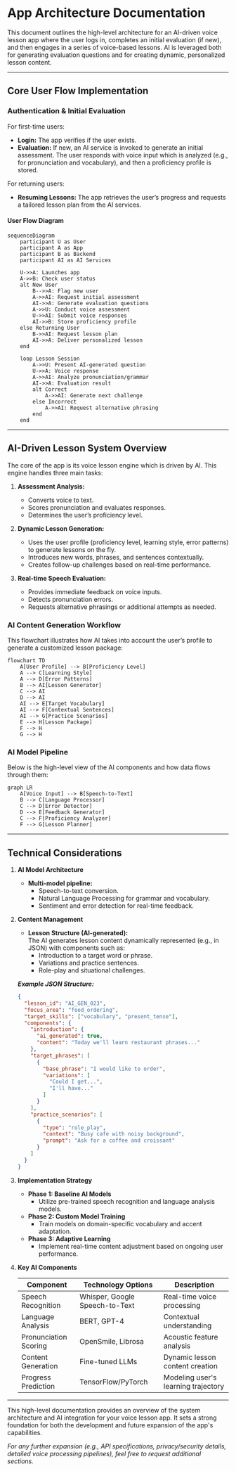 # App Architecture Documentation

This document outlines the high-level architecture for an AI-driven voice lesson app where the user logs in, completes an initial evaluation (if new), and then engages in a series of voice-based lessons. AI is leveraged both for generating evaluation questions and for creating dynamic, personalized lesson content.

---

## Core User Flow Implementation

### Authentication & Initial Evaluation

For first-time users:
- **Login:** The app verifies if the user exists.
- **Evaluation:** If new, an AI service is invoked to generate an initial assessment. The user responds with voice input which is analyzed (e.g., for pronunciation and vocabulary), and then a proficiency profile is stored.

For returning users:
- **Resuming Lessons:** The app retrieves the user’s progress and requests a tailored lesson plan from the AI services.

#### User Flow Diagram

```mermaid
sequenceDiagram
    participant U as User
    participant A as App
    participant B as Backend
    participant AI as AI Services
    
    U->>A: Launches app
    A->>B: Check user status
    alt New User
        B-->>A: Flag new user
        A->>AI: Request initial assessment
        AI->>A: Generate evaluation questions
        A->>U: Conduct voice assessment
        U->>AI: Submit voice responses
        AI->>B: Store proficiency profile
    else Returning User
        B->>AI: Request lesson plan
        AI->>A: Deliver personalized lesson
    end
    
    loop Lesson Session
        A->>U: Present AI-generated question
        U->>A: Voice response
        A->>AI: Analyze pronunciation/grammar
        AI->>A: Evaluation result
        alt Correct
            A->>AI: Generate next challenge
        else Incorrect
            A->>AI: Request alternative phrasing
        end
    end
```

---

## AI-Driven Lesson System Overview

The core of the app is its voice lesson engine which is driven by AI. This engine handles three main tasks:

1. **Assessment Analysis:**  
   - Converts voice to text.
   - Scores pronunciation and evaluates responses.
   - Determines the user’s proficiency level.

2. **Dynamic Lesson Generation:**  
   - Uses the user profile (proficiency level, learning style, error patterns) to generate lessons on the fly.
   - Introduces new words, phrases, and sentences contextually.
   - Creates follow-up challenges based on real-time performance.

3. **Real-time Speech Evaluation:**  
   - Provides immediate feedback on voice inputs.
   - Detects pronunciation errors.
   - Requests alternative phrasings or additional attempts as needed.

### AI Content Generation Workflow

This flowchart illustrates how AI takes into account the user’s profile to generate a customized lesson package:

```mermaid
flowchart TD
    A[User Profile] --> B[Proficiency Level]
    A --> C[Learning Style]
    A --> D[Error Patterns]
    B --> AI[Lesson Generator]
    C --> AI
    D --> AI
    AI --> E[Target Vocabulary]
    AI --> F[Contextual Sentences]
    AI --> G[Practice Scenarios]
    E --> H[Lesson Package]
    F --> H
    G --> H
```

### AI Model Pipeline

Below is the high-level view of the AI components and how data flows through them:

```mermaid
graph LR
    A[Voice Input] --> B[Speech-to-Text]
    B --> C[Language Processor]
    C --> D[Error Detector]
    D --> E[Feedback Generator]
    C --> F[Proficiency Analyzer]
    F --> G[Lesson Planner]
```

---

## Technical Considerations

1. **AI Model Architecture**
   - **Multi-model pipeline:**  
     - Speech-to-text conversion.
     - Natural Language Processing for grammar and vocabulary.
     - Sentiment and error detection for real-time feedback.
  
2. **Content Management**
   - **Lesson Structure (AI-generated):**  
     The AI generates lesson content dynamically represented (e.g., in JSON) with components such as:
     - Introduction to a target word or phrase.
     - Variations and practice sentences.
     - Role-play and situational challenges.
   
   ***Example JSON Structure:***
   ```json
   {
     "lesson_id": "AI_GEN_023",
     "focus_area": "food_ordering",
     "target_skills": ["vocabulary", "present_tense"],
     "components": {
       "introduction": {
         "ai_generated": true,
         "content": "Today we'll learn restaurant phrases..."
       },
       "target_phrases": [
         {
           "base_phrase": "I would like to order",
           "variations": [
             "Could I get...",
             "I'll have..."
           ]
         }
       ],
       "practice_scenarios": [
         {
           "type": "role_play",
           "context": "Busy cafe with noisy background",
           "prompt": "Ask for a coffee and croissant"
         }
       ]
     }
   }
   ```

3. **Implementation Strategy**
   - **Phase 1: Baseline AI Models**
     - Utilize pre-trained speech recognition and language analysis models.
   - **Phase 2: Custom Model Training**
     - Train models on domain-specific vocabulary and accent adaptation.
   - **Phase 3: Adaptive Learning**
     - Implement real-time content adjustment based on ongoing user performance.
  
4. **Key AI Components**

   | Component               | Technology Options              | Description                              |
   |-------------------------|----------------------------------|------------------------------------------|
   | Speech Recognition      | Whisper, Google Speech-to-Text   | Real-time voice processing               |
   | Language Analysis       | BERT, GPT-4                     | Contextual understanding                 |
   | Pronunciation Scoring   | OpenSmile, Librosa              | Acoustic feature analysis                |
   | Content Generation      | Fine-tuned LLMs                 | Dynamic lesson content creation          |
   | Progress Prediction     | TensorFlow/PyTorch              | Modeling user's learning trajectory      |

---

This high-level documentation provides an overview of the system architecture and AI integration for your voice lesson app. It sets a strong foundation for both the development and future expansion of the app's capabilities.

*For any further expansion (e.g., API specifications, privacy/security details, detailed voice processing pipelines), feel free to request additional sections.*